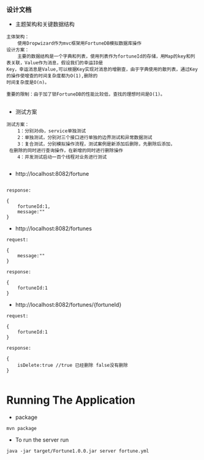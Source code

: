 ### 设计文档

* 主题架构和关键数据结构

~~~
主体架构：
    使用Dropwizard作为mvc框架用FortuneDB模拟数据库操作
设计方案：
    主要的数据结构是一个字典和列表，使用列表作为fortuneId的存储，用Map的key和列表关联，Value作为消息，假设我们的幸运ID是
Key，幸运消息是Value,可以根据Key实现对消息的增删查，由于字典使用的散列表，通过Key的操作使增查的时间复杂度都为O(1),删除的
时间复杂度是O(n)。

重要的限制：由于加了锁FortuneDB的性能比较低，查找的理想时间是O(1)。
    

~~~

* 测试方案

~~~
测试方案：
    1：分别对db，service单独测试
    2：单独测试，分别对三个接口进行单独的边界测试和异常数据测试
    3：复合测试，分别模拟操作流程，测试案例是新添加后删除，先删除后添加，
 在删除的同时进行查询操作，在新增的同时进行删除操作
    4：并发测试启动一百个线程对业务进行测试


~~~

* http://localhost:8082/fortune

~~~

response:

{
    fortuneId:1,
    message:""
}
~~~

* http://localhost:8082/fortunes

~~~
request:

{
    message:""
}

response:

{
    fortuneId:1
}
~~~

* http://localhost:8082/fortunes/{fortuneId}
~~~
request:

{
    fortuneId:1
}

response:

{
    isDelete:true //true 已经删除 false没有删除
}


~~~

# Running The Application

* package
~~~
mvn package
~~~~

* To run the server run
~~~
java -jar target/Fortune1.0.0.jar server fortune.yml
~~~~